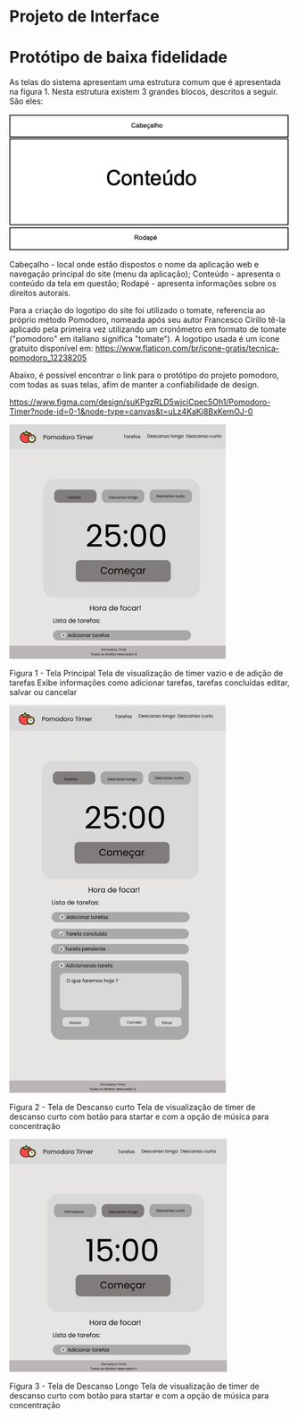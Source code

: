 # Projeto de Interface

# Protótipo de baixa fidelidade
As telas do sistema apresentam uma estrutura comum que é apresentada na figura 1. Nesta estrutura existem 3 grandes blocos, descritos a seguir. São eles:


<img src="/assets/image-baixa-fidelidade.jpeg">

Cabeçalho - local onde estão dispostos o nome da aplicação web e navegação principal do site (menu da aplicação);
Conteúdo - apresenta o conteúdo da tela em questão;
Rodapé - apresenta informações sobre os direitos autorais.

Para a criação do logotipo do site foi utilizado o tomate, referencia ao próprio método Pomodoro, nomeada após seu autor Francesco Cirillo tê-la aplicado pela primeira vez utilizando um cronômetro em formato de tomate ("pomodoro" em italiano significa "tomate").
A logotipo usada é um ícone gratuito disponível em: https://www.flaticon.com/br/icone-gratis/tecnica-pomodoro_12238205

Abaixo, é possível encontrar o link para o protótipo do projeto pomodoro, com todas as suas telas, afim de manter a confiabilidade de design.

https://www.figma.com/design/suKPgzRLD5wjcjCpec5Oh1/Pomodoro-Timer?node-id=0-1&node-type=canvas&t=uLz4KaKj8BxKemOJ-0

<img src="/assets/prototype-screenshot/image-01.jpeg">

Figura 1 - Tela Principal
Tela de visualização de timer vazio e de adição de tarefas
Exibe informações como adicionar tarefas, tarefas concluídas editar, salvar ou cancelar

<img src="/assets/prototype-screenshot/image-02.jpeg">

Figura 2 - Tela de Descanso curto
Tela de visualização de timer de descanso curto com botão para startar e com a opção de música para concentração

<img src="/assets/prototype-screenshot/image-03.jpeg">

Figura 3 - Tela de Descanso Longo
Tela de visualização de timer de descanso curto com botão para startar e com a opção de música para concentração
